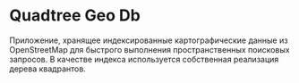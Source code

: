 # Quadtree Geo Db
Приложение, хранящее индексированные картографические данные из OpenStreetMap для быстрого выполнения пространственных поисковых запросов. В качестве индекса используется собственная реализация дерева квадрантов.
